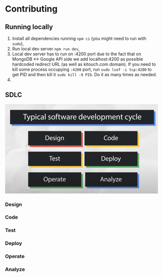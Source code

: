 # Contributing

## Running locally

1. Install all dependencies running `npm ci` (you might need to run with `sudo`),
1. Run local dev server `npm run dev`,
1. Local dev server has to run on :4200 port due to the fact that on MongoDB <-> Google API side we add localhost:4200 as possible hardcoded redirect URL (as well as kitouch.com domain). If you need to kill some process occupying `:4200` port, run `sudo lsof -i tcp:4200` to get PID and then kill it `sudo kill -9 PID`. Do it as many times as needed.
1.

## SDLC

![SDLC](./sdlc.png)

### Design

### Code

### Test

### Deploy

### Operate

### Analyze
